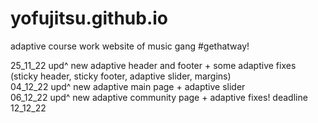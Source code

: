 # yofujitsu.github.io

adaptive course work website of music gang #gethatway!

25_11_22 upd^ new adaptive header and footer + some adaptive fixes (sticky header, sticky footer, adaptive slider, margins) <br />
04_12_22 upd^ new adaptive main page + adaptive slider<br />
06_12_22 upd^ new adaptive community page + adaptive fixes!
deadline 12_12_22

